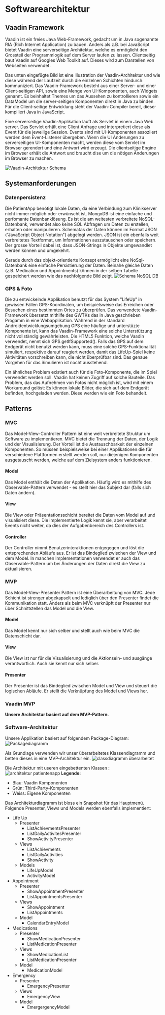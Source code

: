 # Softwarearchitektur
## Vaadin Framework
Vaadin ist ein freies Java Web-Framework, gedacht um in Java sogenannte RIA (Rich Internet Application) zu bauen. Anders als z.B. bei JavaScript bietet Vaadin eine serverseitige Architektur, welche es ermöglicht den Grossteil der Programmlogik auf dem Server laufen zu lassen. Clientseitig baut Vaadin auf Googles Web Toolkit auf. Dieses wird zum Darstellen von Webseiten verwendet.

Das unten eingefügte Bild ist eine Illustration der Vaadin-Architektur und wie diese während der Laufzeit durch die einzelnen Schichten hindurch kommuniziert. Das Vaadin-Framework besteht aus einer Server- und einer Client-seitigen API, sowie eine Menge von UI-Komponenten, auch Widgets genannt. Es beinhaltet Themes um das Aussehen zu kontrollieren sowie ein DataModel um die server-seitigen Komponenten direkt in Java zu binden. Für die Client-seitige Entwicklung steht der Vaadin-Compiler bereit, dieser kompiliert Java in JavaScript.

Eine serverseitige Vaadin-Applikation läuft als Servlet in einem Java Web server. Das Servlet erhält eine Client Anfrage und interpretiert diese als Event für die jeweilige Session. Events sind mit UI-Komponenten assoziiert werden dem Event-Listener übergeben. Wenn die UI Änderungen zu serverseitigen UI-Komponenten macht, werden diese vom Servlet im Browser gerendert und eine Antwort wird erzeugt. Die clientseitige Engine im Browser erhält die Antwort und braucht dise um die nötigen Änderungen im Browser zu machen.

![Vaadin-Architektur Schema](http://vaadin.com/download/book-of-vaadin/review/review-2013-02/img/application/application-architecture-lo.png)

## Systemanforderungen
### Datenpersistenz

Die PatientApp benötigt lokale Daten, da eine Verbindung zum Klinikserver nicht immer möglich oder erwünscht ist. MongoDB ist eine einfache und perfomante Datenbanklösung. Es ist die am weitesten verbreitete NoSQL-Datenbank, verwendet also keine SQL Abfragen um Daten zu erstellen, erhalten oder manipulieren. Schematas der Daten können im Format JSON ("JavaScript Object Notation") abgelegt werden. JSON ist ein ebenfalls weit verbreitetes Textformat, um Informationen auszutauschen oder speichern. Der grosse Vorteil dabei ist, dass JSON-Strings in Objekte umgewandlet werden können und umgekehrt. 

Gerade durch das objekt-orientierte Konzept ermöglicht eine NoSql-Datenbank eine einfache Persistierung der Daten.
Beinahe gleiche Daten (z.B. Medication und Appointments) können in der selben Tabelle gespeichert werden wie das nachfolgende Bild zeigt. 
![Schema NoSQL DB](soft-schema2.png)
### GPS & Foto

Die zu entwickelnde Applikation benutzt für das System "LifeUp" in gewissen Fällen GPS-Koordinaten, um beispielsweise das Erreichen oder Besuchen eines bestimmten Ortes zu überprüfen. Das verwendete Vaadin-Framework übersetzt mithilfe des GWTKs das in Java geschrieben Progamm in eine Webapplikation. Während in der standard Androidentwicklungsumgebung GPS eine häufige und unterstüzte Komponente ist, kann das Vaadin-Framework eine solche Unterstützung nicht vollständig gewährleisten. Die HTML5 Funktion, welche Vaadin verwendet, nennt sich GPS.getIfSupported(). Falls das GPS auf dem Endgerät nicht benutzt werden kann, muss eine solche GPS-Funktionalität simuliert, respektive darauf reagiert werden, damit das LifeUp-Spiel keine Aktivitäten vorschreiben kann, die nicht überprüfbar sind. Das genaue Vorgehen für das Simulieren ist nocht ausstehend.

Ein ähnliches Problem existiert auch für die Foto-Komponente, die im Spiel verwendet werden soll. Vaadin hat keinen Zugriff auf solche Bauteile. Das Problem, das das Aufnehmen von Fotos nicht möglich ist, wird mit einem Workaround gelöst: Es können lokale Bilder, die sich auf dem Endgerät befinden, hochgeladen werden. Diese werden wie ein Foto behandelt. 
 
 
## Patterns
### MVC
Das Model-View-Controller Pattern ist eine weit verbreitete Struktur um Software zu implementieren. MVC bietet die Trennung der Daten, der Logik und der Visualisierung. Der Vorteil ist die Austauschbarkeit der einzelnen Komponenten. So müssen beispielsweise bei einer Applikationen die für verschiedene Plattformen erstellt werden soll, nur diejenigen Komponenten ausgetauscht werden, welche auf dem Zielsystem anders funktionieren.
#### Model
Das Model enthält die Daten der Applikation. Häufig wird es mithilfe des Observable-Pattern verwendet - es stellt hier das Subjekt dar (falls sich Daten ändern).
#### View
Die View oder Präsentationsschicht bereitet die Daten vom Model auf und visualisiert diese. Die implementierte Logik kennt sie, aber verarbeitet Events nicht weiter, da dies der Aufgabenbereich des Controllers ist. 
#### Controller
Der Controller nimmt Benutzerinteraktionen entgegegen und löst die entsprechenden Abläufe aus. Er ist das Bindeglied zwischen der View und dem Model. In manchen Implementationen verwendet er auch das Observable-Pattern um bei Änderungen der Daten direkt die View zu aktualisieren. 

### MVP
Das Model-View-Presenter Pattern ist eine Überarbeitung von MVC. Jede Schicht ist strenger abgekapselt und lediglich über den Presenter findet die Kommunikation statt. Anders als beim MVC verknüpft der Presenter nur über Schnittstellen das Model und die View. 
#### Model
Das Model kennt nur sich selber und stellt auch wie beim MVC die Datenschicht dar. 
#### View
Die View ist nur für die Visualisierung und die Aktionsein- und ausgänge verantwortlich. Auch sie kennt nur sich selber. 
#### Presenter
Der Presenter ist das Bindeglied zwischen Model und View und steuert die logischen Abläufe. Er stellt die Verknüpfung des Model und Views her.
### Vaadin MVP
**Unsere Architektur basiert auf dem MVP-Pattern.**

### Software-Architektur
Unsere Applikation basiert auf folgendem Package-Diagram:
![Packagediagramm](packageDiagramm.png)

Als Grundlage verwenden wir unser überarbeitetes Klassendiagramm und betten dieses in eine MVP-Architektur ein.
![classdiagramm überarbeitet](classdiagramm.png)


Die Architektur mit useren eingebettenten Klassen :
![architektur patientenapp](architectureStartScreenPatientApp.png)
**Legende:**
* Blau: Vaadin Komponenten
* Grün: Third-Party-Komponenten
* Weiss: Eigene Komponenten

Das Architekturdiagramm ist bloss ein Snapshot für das Hauptmenü. 
Folgende Presenter, Views und Models werden ebenfalls implementiert:

- Life Up
	- Presenter
		- ListAchievmentsPresenter
		- ListDailyActivitesPresenter
		- ShowActivityPresenter
	- Views
		- ListAchievments
		- ListDailyActivities
		- ShowActivity
	- Models
		- LifeUpModel
		- ActivityModel
- Appointment
	- Presenter
		- ShowAppointmentPresenter
		- ListAppointmentsPresenter
	- Views
		- ShowAppointment
		- ListAppointments
	- Model
		- CalendarEntryModel
- Medications
	- Presenter
		- ShowMedicationPresenter
		- ListMedicationPresenter
	- Views
		- ShowMedicationList
		- ListMedicationPresenter
	- Model
		- MedicationModel
- Emergency
	- Presenter
		- EmergencyPresenter
	- Views
		- EmergencyView
	- Model
		- EmergergencyModel

